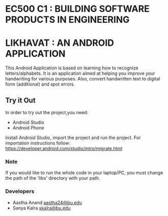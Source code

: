 # EC500 C1 : BUILDING SOFTWARE PRODUCTS IN ENGINEERING
# LIKHAVAT : AN ANDROID APPLICATION

This Android Application is based on learning how to recognize letters/alphabets. It is an application aimed at helping you improve your handwriting for various purposes. Also, convert handwritten text to digital form (additional) and spot errors. 

## Try it Out
In order to try out the project,you need:
- Android Studio 
- Android Phone

Install Android Studio, import the project and run the project.
For importation instructions follow: https://developer.android.com/studio/intro/migrate.html

### Note
If you would like to run the whole code in your laptop/PC, you must change the path of the 'libs' directory with your path.

### Developers
- Aastha Anand aastha24@bu.edu
- Sanya Kalra skalra@bu.edu


